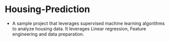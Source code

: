 # Housing-Prediction

* A sample project that leverages supervised machine learning algorithms to analyze housing data. It leverages Linear regression, Feature engineering and data preparation.